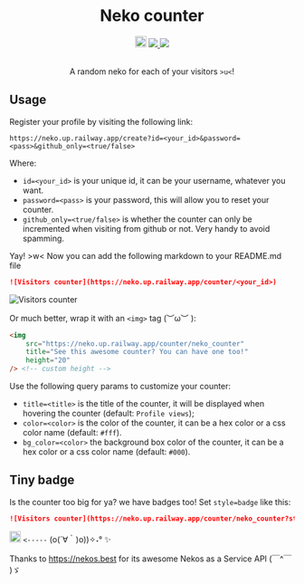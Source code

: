 <!-- markdownlint-disable MD033 MD041 -->
<div align="center">
    <h1 align="center">Neko counter</h1>
</div>

<div align="center">
    <img
        src="https://neko.up.railway.app/counter/neko_counter?style=badge"
        height="20"
    />
    <a href="https://railway.app/">
        <img src="https://img.shields.io/static/v1?label=hosted by&message=railway.app&logo=Railway&logoColor=white&labelColor=black&color=755494"/>
    </a>
    <a href="https://github.com/paoloose/neko-counter">
        <img src="https://img.shields.io/github/package-json/v/paoloose/neko-counter?labelColor=black&color=8a4641"/>
    </a>
</div>

<br>

<div align="center">
    <p align="center">A random neko for each of your visitors <code>>u<</code>!</p>
</div>

## Usage

Register your profile by visiting the following link:

```url
https://neko.up.railway.app/create?id=<your_id>&password=<pass>&github_only=<true/false>
```

Where:

- `id=<your_id>` is your unique id, it can be your username, whatever you want.
- `password=<pass>` is your password, this will allow you to reset your counter.
- `github_only=<true/false>` is whether the counter can only be incremented when visiting from github or not. Very
  handy to avoid spamming.

Yay! >w< Now you can add the following markdown to your README.md file

```md
![Visitors counter](https://neko.up.railway.app/counter/<your_id>)
```

![Visitors counter](https://neko.up.railway.app/counter/neko_counter?title=Repo%20viewers)

Or much better, wrap it with an `<img>` tag (︶ω︶ ):

```html
<img
    src="https://neko.up.railway.app/counter/neko_counter"
    title="See this awesome counter? You can have one too!"
    height="20"
/> <!-- custom height -->
```

Use the following query params to customize your counter:

- `title=<title>` is the title of the counter, it will be displayed when hovering the counter (default: `Profile views`);
- `color=<color>` is the color of the counter, it can be a hex color or a css color name (default: `#fff`).
- `bg_color=<color>` the background box color of the counter, it can be a hex color or a css color name (default: `#000`).

## Tiny badge

Is the counter too big for ya? we have badges too! Set `style=badge` like this:

```md
![Visitors counter](https://neko.up.railway.app/counter/neko_counter?style=badge)
```

<img
    src="https://neko.up.railway.app/counter/neko_counter?style=badge"
    title="See this awesome counter? You can have one too!"
    height="20"
/> `<-----` (o(´∀｀)o))✧˖° ✨

Thanks to <https://nekos.best> for its awesome Nekos as a Service API (￣^￣ )ゞ
